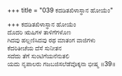 +++
title = "039 ಕದಡಿತಖಿಳಾಸ್ಥಾನ ಹೋಯೆಂ"

+++
ಕದಡಿತಖಿಳಾಸ್ಥಾನ ಹೋಯೆಂ  
ದೊದರಿ ಋಷಿಗಳ ತಾಳಿಗೆಗಳೊಣ  
ಗಿದವು ಹಲ್ಲಣಿಸಿದವು ರಥ ಮಾತಂಗ ವಾಜಿಗಳು  
ಕೆದರಿತೀಚೆಯ ದೆಸೆ ಸುನೀತನ   
ಸದೆದು ತೆಗೆ ಸುಂಟಿಗೆಯನೆನುತಲಿ  
ಯದು ನೃಪಾಲರು ಗಜಬಜಿಸಲೆಡೆವೊಕ್ಕನಾ ಭೀಷ್ಮ      ॥39॥